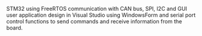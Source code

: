 STM32 using FreeRTOS communication with CAN bus, SPI, I2C and GUI user application design in Visual Studio using WindowsForm
and serial port control functions to send commands and receive information from the board.
